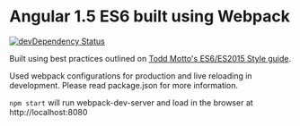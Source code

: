 # Angular 1.5 ES6 built using Webpack
[![devDependency Status](https://david-dm.org/stepquick/angular-es6/dev-status.svg?branch=master)](https://david-dm.org/stepquick/angular1.50-es6-webpack#info=devDependencies)

Built using best practices outlined on [Todd Motto's ES6/ES2015 Style guide](https://github.com/toddmotto/angular-styleguide).

Used webpack configurations for production and live reloading in development. Please read package.json for more information.

``npm start`` will run webpack-dev-server and load in the browser at http://localhost:8080
